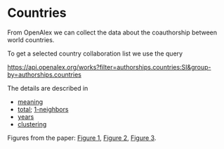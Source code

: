# Countries

From OpenAlex we can collect the data about the coauthorship between world countries.

To get a selected country collaboration list we use the query

https://api.openalex.org/works?filter=authorships.countries:SI&group-by=authorships.countries

The details are described in 
  - [meaning](https://github.com/bavla/OpenAlex/blob/main/Countries/meaning.pdf)
  - [total](https://github.com/bavla/OpenAlex/blob/main/Countries/countries.pdf); [1-neighbors](https://github.com/bavla/OpenAlex/blob/main/Countries/OpenAlex_1-neighbors.pdf)
  - [years](https://github.com/bavla/OpenAlex/blob/main/Countries/years.pdf)
  - [clustering](https://github.com/bavla/OpenAlex/blob/main/Countries/World%20clustering.pdf)

Figures from the paper: [Figure 1](), [Figure 2](./pics/WorldCoT2023.pdf), [Figure 3](./pics/WorldBalassaF2023.pdf).
